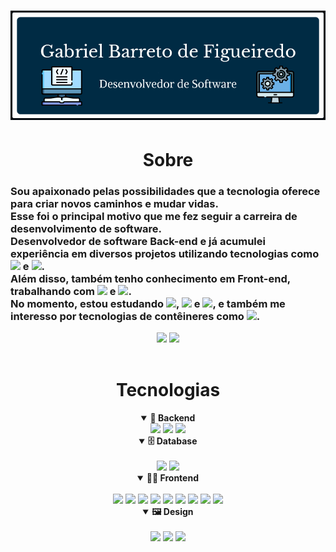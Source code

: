 <div align="center"> 
  <h1>
   <img src="./src/img/github-hello.png" />
  </h1>
 </div>
 
 <div align="left">
   <h1 align="center">Sobre</h1>
   <h3>
     Sou apaixonado pelas possibilidades que a tecnologia oferece para criar novos caminhos e mudar vidas.
     <br>
     Esse foi o principal motivo que me fez seguir a carreira de desenvolvimento de software.
<br>
Desenvolvedor de software Back-end e já acumulei experiência em diversos projetos utilizando tecnologias como <img src="https://img.shields.io/badge/Node.js-339933.svg?style=for-the-badge&logo=nodedotjs&logoColor=white" /> e <img src="https://img.shields.io/badge/JavaScript-F7DF1E.svg?style=for-the-badge&logo=JavaScript&logoColor=black" />.
<br>
Além disso, também tenho conhecimento em Front-end, trabalhando com <img src="https://img.shields.io/badge/React-61DAFB.svg?style=for-the-badge&logo=React&logoColor=black" /> e <img src="https://img.shields.io/badge/TypeScript-3178C6.svg?style=for-the-badge&logo=TypeScript&logoColor=white" />. 
<br>
No momento, estou estudando <img src="https://img.shields.io/badge/vuejs-%2335495e.svg?style=for-the-badge&logo=vuedotjs&logoColor=%234FC08D" />, <img src="https://img.shields.io/badge/angular-%23DD0031.svg?style=for-the-badge&logo=angular&logoColor=white" /> e <img src="https://img.shields.io/badge/adonisjs-%23220052.svg?style=for-the-badge&logo=adonisjs&logoColor=white" />, e também me interesso por tecnologias de contêineres como <img src="https://img.shields.io/badge/docker-%230db7ed.svg?style=for-the-badge&logo=docker&logoColor=white" />.

</h3>
 </div>
 <div align="center"> 
  <img  height="230"  src="https://github-readme-stats.vercel.app/api?username=GabeStack&theme=prussian&show_icons=true"/>
  <img  height="230" src="https://github-readme-stats.vercel.app/api/top-langs/?username=GabeStack&theme=prussian"/>
 </div>
  <br>
  <div align="center">
    <h1>Tecnologias</h1>
    <details open>
      <summary><b>🧰 Backend</b></summary>
          <img src="https://img.shields.io/badge/JavaScript-F7DF1E.svg?style=for-the-badge&logo=JavaScript&logoColor=black" />
          <img src="https://img.shields.io/badge/Node.js-339933.svg?style=for-the-badge&logo=nodedotjs&logoColor=white" />
          <img src="https://img.shields.io/badge/TypeScript-3178C6.svg?style=for-the-badge&logo=TypeScript&logoColor=white" />
      <br>
      </details>
    <details open>
<summary><b>🗄️ Database</b></summary>
<br>
      <img src="https://img.shields.io/badge/mysql-%2300f.svg?style=for-the-badge&logo=mysql&logoColor=white">
      <img src="https://img.shields.io/badge/postgres-%23316192.svg?style=for-the-badge&logo=postgresql&logoColor=white">
      </details>
    <details open>
<summary><b>🏄‍♂️ Frontend</b></summary>
<br>
    <img src="https://img.shields.io/badge/HTML5-E34F26.svg?style=for-the-badge&logo=HTML5&logoColor=white" />
    <img src="https://img.shields.io/badge/CSS3-1572B6.svg?style=for-the-badge&logo=CSS3&logoColor=white" />
    <img src="https://img.shields.io/badge/Sass-CC6699.svg?style=for-the-badge&logo=Sass&logoColor=white" />
    <img src="https://img.shields.io/badge/JavaScript-F7DF1E.svg?style=for-the-badge&logo=JavaScript&logoColor=black" />
    <img src="https://img.shields.io/badge/styledcomponents-DB7093.svg?style=for-the-badge&logo=styled-components&logoColor=white"/>
    <img src="https://img.shields.io/badge/TypeScript-3178C6.svg?style=for-the-badge&logo=TypeScript&logoColor=white" />
    <img src="https://img.shields.io/badge/React-61DAFB.svg?style=for-the-badge&logo=React&logoColor=black" />
    <img src="https://img.shields.io/badge/Next.js-000000.svg?style=for-the-badge&logo=nextdotjs&logoColor=white" />
    <img src="https://img.shields.io/badge/WordPress-21759B.svg?style=for-the-badge&logo=WordPress&logoColor=white" />
    </details>
    
  <details open>
  <summary><b>🖼️ Design</b></summary>  
    <br>
    <img src="https://img.shields.io/badge/Figma-F24E1E.svg?style=for-the-badge&logo=Figma&logoColor=white" />
    <img src="https://img.shields.io/badge/Adobe%20XD-FF61F6.svg?style=for-the-badge&logo=Adobe-XD&logoColor=white" />
    <img src="https://img.shields.io/badge/Adobe%20Photoshop-31A8FF.svg?style=for-the-badge&logo=Adobe-Photoshop&logoColor=white" />
    </details>
  </div>
